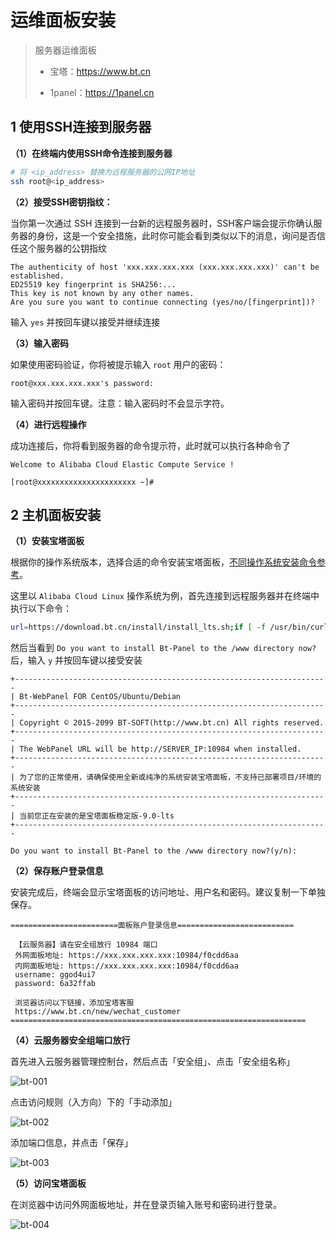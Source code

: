 # 运维面板安装

> 服务器运维面板
>
> - 宝塔：https://www.bt.cn
>
> - 1panel：https://1panel.cn



## 1 使用SSH连接到服务器

**（1）在终端内使用SSH命令连接到服务器**

```bash
# 将 <ip_address> 替换为远程服务器的公网IP地址
ssh root@<ip_address>
```

**（2）接受SSH密钥指纹：**

当你第一次通过 SSH 连接到一台新的远程服务器时，SSH客户端会提示你确认服务器的身份，这是一个安全措施，此时你可能会看到类似以下的消息，询问是否信任这个服务器的公钥指纹

```
The authenticity of host 'xxx.xxx.xxx.xxx (xxx.xxx.xxx.xxx)' can't be established.
ED25519 key fingerprint is SHA256:...
This key is not known by any other names.
Are you sure you want to continue connecting (yes/no/[fingerprint])? 
```

输入 `yes` 并按回车键以接受并继续连接

**（3）输入密码**

如果使用密码验证，你将被提示输入 `root` 用户的密码：

```
root@xxx.xxx.xxx.xxx's password: 
```

输入密码并按回车键。注意：输入密码时不会显示字符。

**（4）进行远程操作**

成功连接后，你将看到服务器的命令提示符，此时就可以执行各种命令了

```
Welcome to Alibaba Cloud Elastic Compute Service !

[root@xxxxxxxxxxxxxxxxxxxxxx ~]# 
```



## 2 主机面板安装

**（1）安装宝塔面板**

根据你的操作系统版本，选择合适的命令安装宝塔面板，[不同操作系统安装命令参考](https://www.bt.cn/new/download.html)。

这里以 `Alibaba Cloud Linux` 操作系统为例，首先连接到远程服务器并在终端中执行以下命令：

```bash
url=https://download.bt.cn/install/install_lts.sh;if [ -f /usr/bin/curl ];then curl -sSO $url;else wget -O install_lts.sh $url;fi;bash install_lts.sh ed8484bec
```

然后当看到 `Do you want to install Bt-Panel to the /www directory now?` 后，输入 `y` 并按回车键以接受安装

```
+----------------------------------------------------------------------
| Bt-WebPanel FOR CentOS/Ubuntu/Debian
+----------------------------------------------------------------------
| Copyright © 2015-2099 BT-SOFT(http://www.bt.cn) All rights reserved.
+----------------------------------------------------------------------
| The WebPanel URL will be http://SERVER_IP:10984 when installed.
+----------------------------------------------------------------------
| 为了您的正常使用，请确保使用全新或纯净的系统安装宝塔面板，不支持已部署项目/环境的系统安装
+----------------------------------------------------------------------
| 当前您正在安装的是宝塔面板稳定版-9.0-lts
+----------------------------------------------------------------------

Do you want to install Bt-Panel to the /www directory now?(y/n):
```

**（2）保存账户登录信息**

安装完成后，终端会显示宝塔面板的访问地址、用户名和密码。建议复制一下单独保存。

```
========================面板账户登录信息==========================

 【云服务器】请在安全组放行 10984 端口
 外网面板地址: https://xxx.xxx.xxx.xxx:10984/f0cdd6aa
 内网面板地址: https://xxx.xxx.xxx.xxx:10984/f0cdd6aa
 username: ggod4ui7
 password: 6a32ffab

 浏览器访问以下链接，添加宝塔客服
 https://www.bt.cn/new/wechat_customer
==================================================================
```

**（4）云服务器安全组端口放行**

首先进入云服务器管理控制台，然后点击「安全组」、点击「安全组名称」

![bt-001](/images/server/bt-001.png)

点击访问规则（入方向）下的「手动添加」

![bt-002](/images/server/bt-002.png)

添加端口信息，并点击「保存」

![bt-003](/images/server/bt-003.png)

**（5）访问宝塔面板**

在浏览器中访问外网面板地址，并在登录页输入账号和密码进行登录。

![bt-004](/images/server/bt-004.png)

